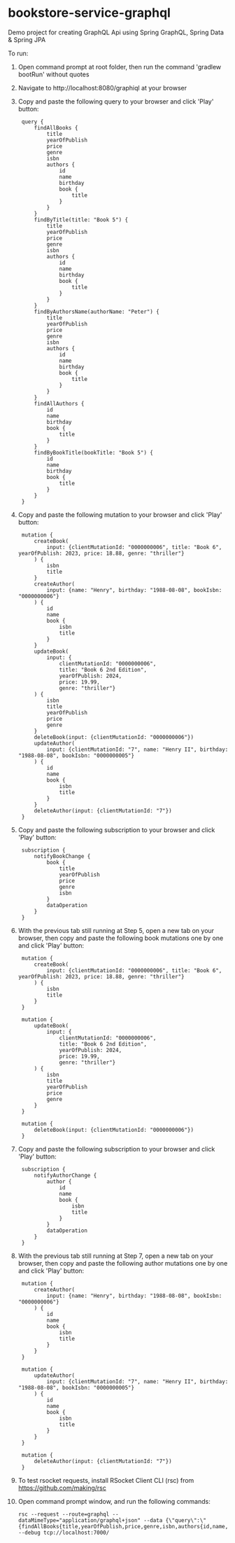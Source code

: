 # bookstore-service-graphql
Demo project for creating GraphQL Api using Spring GraphQL, Spring Data & Spring JPA

To run:

1) Open command prompt at root folder, then run the command 'gradlew bootRun' without quotes
2) Navigate to http://localhost:8080/graphiql at your browser
3) Copy and paste the following query to your browser and click 'Play' button:

        query {
            findAllBooks {
                title
                yearOfPublish
                price
                genre
                isbn
                authors {
                    id
                    name
                    birthday
                    book {
                        title
                    }
                }
            }
            findByTitle(title: "Book 5") {
                title
                yearOfPublish
                price
                genre
                isbn
                authors {
                    id
                    name
                    birthday
                    book {
                        title
                    }
                }
            }
            findByAuthorsName(authorName: "Peter") {
                title
                yearOfPublish
                price
                genre
                isbn
                authors {
                    id
                    name
                    birthday
                    book {
                        title
                    }
                }
            }
            findAllAuthors {
                id
                name
                birthday
                book {
                    title
                }
            }
            findByBookTitle(bookTitle: "Book 5") {
                id
                name
                birthday
                book {
                    title
                }
            }
        }

4) Copy and paste the following mutation to your browser and click 'Play' button:

        mutation {
            createBook(
                input: {clientMutationId: "0000000006", title: "Book 6", yearOfPublish: 2023, price: 18.88, genre: "thriller"}
            ) {
                isbn
                title
            }
            createAuthor(
                input: {name: "Henry", birthday: "1988-08-08", bookIsbn: "0000000006"}
            ) {
                id
                name
                book {
                    isbn
                    title
                }
            }
            updateBook(
                input: {
                    clientMutationId: "0000000006", 
                    title: "Book 6 2nd Edition", 
                    yearOfPublish: 2024, 
                    price: 19.99, 
                    genre: "thriller"}
            ) {
                isbn
                title
                yearOfPublish
                price
                genre
            }
            deleteBook(input: {clientMutationId: "0000000006"})
            updateAuthor(
                input: {clientMutationId: "7", name: "Henry II", birthday: "1988-08-08", bookIsbn: "0000000005"}
            ) {
                id
                name
                book {
                    isbn
                    title
                }
            }
            deleteAuthor(input: {clientMutationId: "7"})
        }
5) Copy and paste the following subscription to your browser and click 'Play' button:

        subscription {
            notifyBookChange {
                book {
                    title
                    yearOfPublish
                    price
                    genre
                    isbn
                }
                dataOperation
            }
        }

6) With the previous tab still running at Step 5, open a new tab on your browser, then copy and paste the following book mutations one by one and click 'Play' button: 

        mutation {
            createBook(
                input: {clientMutationId: "0000000006", title: "Book 6", yearOfPublish: 2023, price: 18.88, genre: "thriller"}
            ) {
                isbn
                title
            }
        }

        mutation {
            updateBook(
                input: {
                    clientMutationId: "0000000006", 
                    title: "Book 6 2nd Edition", 
                    yearOfPublish: 2024, 
                    price: 19.99, 
                    genre: "thriller"}
            ) {
                isbn
                title
                yearOfPublish
                price
                genre
            }
        }

        mutation {
            deleteBook(input: {clientMutationId: "0000000006"})
        }

7) Copy and paste the following subscription to your browser and click 'Play' button:

        subscription {
            notifyAuthorChange {
                author {
                    id
                    name
                    book {
                        isbn
                        title
                    }
                }
                dataOperation
            }
        }

8) With the previous tab still running at Step 7, open a new tab on your browser, then copy and paste the following author mutations one by one and click 'Play' button:

        mutation {
            createAuthor(
                input: {name: "Henry", birthday: "1988-08-08", bookIsbn: "0000000006"}
            ) {
                id
                name
                book {
                    isbn
                    title
                }
            }
        }

        mutation {
            updateAuthor(
                input: {clientMutationId: "7", name: "Henry II", birthday: "1988-08-08", bookIsbn: "0000000005"}
            ) {
                id
                name
                book {
                    isbn
                    title
                }
            }
        }

        mutation {
            deleteAuthor(input: {clientMutationId: "7"})
        }

9) To test rsocket requests, install RSocket Client CLI (rsc) from https://github.com/making/rsc

10) Open command prompt window, and run the following commands:

        rsc --request --route=graphql --dataMimeType="application/graphql+json" --data {\"query\":\"{findAllBooks{title,yearOfPublish,price,genre,isbn,authors{id,name,birthday,book{title}}}}\"}  --debug tcp://localhost:7000/
